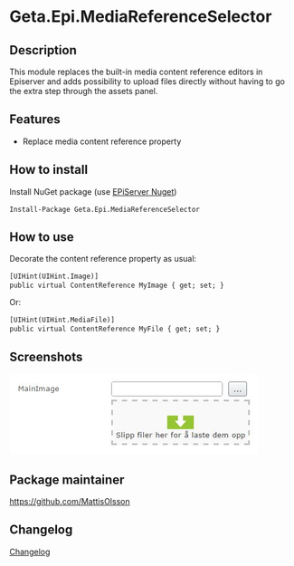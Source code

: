 # Geta.Epi.MediaReferenceSelector

## Description
This module replaces the built-in media content reference editors in Episerver and adds possibility to upload files directly without having to go the extra step through the assets panel.

## Features
* Replace media content reference property

## How to install

Install NuGet package (use [EPiServer Nuget](http://nuget.episerver.com))

    Install-Package Geta.Epi.MediaReferenceSelector

## How to use

Decorate the content reference property as usual:

    [UIHint(UIHint.Image)]
    public virtual ContentReference MyImage { get; set; }

Or:

    [UIHint(UIHint.MediaFile)]
    public virtual ContentReference MyFile { get; set; }

## Screenshots

![ScreenShot](/docs/media-reference-selector.jpg)

## Package maintainer
https://github.com/MattisOlsson

## Changelog
[Changelog](CHANGELOG.md)